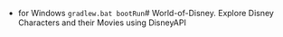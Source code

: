   - for Windows `gradlew.bat bootRun`#   W o r l d - o f - D i s n e y .   E x p l o r e   D i s n e y   C h a r a c t e r s   a n d   t h e i r   M o v i e s   u s i n g   D i s n e y A P I 
 
 
